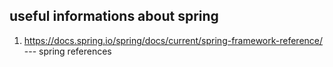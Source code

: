 ## useful informations about spring

1. https://docs.spring.io/spring/docs/current/spring-framework-reference/ --- spring references
